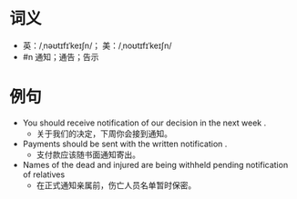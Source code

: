 # 词义
- 英：/ˌnəʊtɪfɪˈkeɪʃn/； 美：/ˌnoʊtɪfɪˈkeɪʃn/
- #n 通知；通告；告示
# 例句
- You should receive notification of our decision in the next week .
	- 关于我们的决定，下周你会接到通知。
- Payments should be sent with the written notification .
	- 支付款应该随书面通知寄出。
- Names of the dead and injured are being withheld pending notification of relatives
	- 在正式通知亲属前，伤亡人员名单暂时保密。
